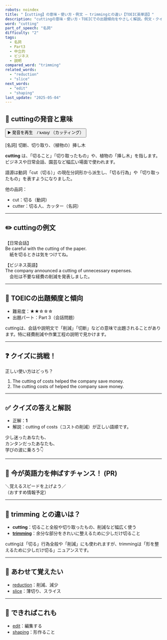 ```yaml
---
robots: noindex
title: "【cutting】の意味・使い方・例文 ― trimmingとの違い【TOEIC英単語】"
description: "cuttingの意味・使い方・TOEICでの出題傾向をやさしく解説。例文・クイズ付きでtrimmingとの違いもわかりやすく学べます。"
word: "cutting"
part_of_speech: "名詞"
difficulty: "2"
tags:
  - 名詞
  - Part3
  - 中立的
  - ビジネス
  - 説明
compared_word: "trimming"
related_words:
  - "reduction"
  - "slice"
next_words:
  - "edit"
  - "shaping"
last_update: "2025-05-04"
---
```


## 🔰 cuttingの発音と意味

<button class="play-audio" onclick="playTTS('cutting')">
  <span class="play-audio-main">
    ▶️ 発音を再生　/ˈkʌtɪŋ/
  </span>
  <span class="play-audio-sub">
    （カッティング）
  </span>
</button>

[名詞] 切断、切り取り、（植物の）挿し木

**cutting** は、「切ること」「切り取ったもの」や、植物の「挿し木」を指します。ビジネスや日常会話、園芸など幅広い場面で使われます。

語源は動詞「cut（切る）」の現在分詞形から派生し、「切る行為」や「切り取ったもの」を表すようになりました。

他の品詞：  
- cut：切る（動詞）
- cutter：切る人、カッター（名詞）

---

## ✏️ cuttingの例文

【日常会話】  
Be careful with the cutting of the paper.  
　紙を切るときは気をつけてね。

【ビジネス英語】  
The company announced a cutting of unnecessary expenses.  
　会社は不要な経費の削減を発表しました。

---

## 🎯 TOEICの出題頻度と傾向

- 難易度：★★☆☆☆
- 出題パート：Part 3（会話問題）

cuttingは、会話や説明文で「削減」「切断」などの意味で出題されることがあります。特に経費削減や作業工程の説明で見かけます。

---

## ❓ クイズに挑戦！

正しい使い方はどっち？

1. The cutting of costs helped the company save money.  
2. The cutting costs of helped the company save money.

---

## ✅ クイズの答えと解説

- 正解：**1**
- 解説：cutting of costs（コストの削減）が正しい語順です。

少し迷ったあなたも、  
カンタンだったあなたも、  
学びの波に乗ろう👇️

---

## 🚀 今が英語力を伸ばすチャンス！ (PR)

<div class="info-center">
＼覚えるスピードを上げよう／<br>  
（おすすめ情報予定）
</div>

---

## 🤔  trimming との違いは？

- **cutting**：切ること全般や切り取ったもの、削減など幅広く使う
- **[trimming](/word/trimming)**：余分な部分をきれいに整えるために少しだけ切ること

cuttingは「切る」行為全般や「削減」にも使われますが、trimmingは「形を整えるために少しだけ切る」ニュアンスです。

---

## 🧩 あわせて覚えたい

- [reduction](/word/reduction)：削減、減少
- [slice](/word/slice)：薄切り、スライス

---

## 📖 できればこれも

- [edit](/word/edit)：編集する
- [shaping](/word/shaping)：形作ること

<!-- cvid: aid01_bid17 -->
